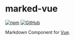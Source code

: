 # marked-vue

[![npm](https://img.shields.io/npm/v/marked-vue?style=flat-square)](https://www.npmjs.com/package/marked-vue)
[![GitHub](https://img.shields.io/github/license/shigma/marked-vue?style=flat-square)](https://github.com/shigma/marked-vue/blob/master/LICENSE)

Markdown Component for [Vue](https://vuejs.org/).
